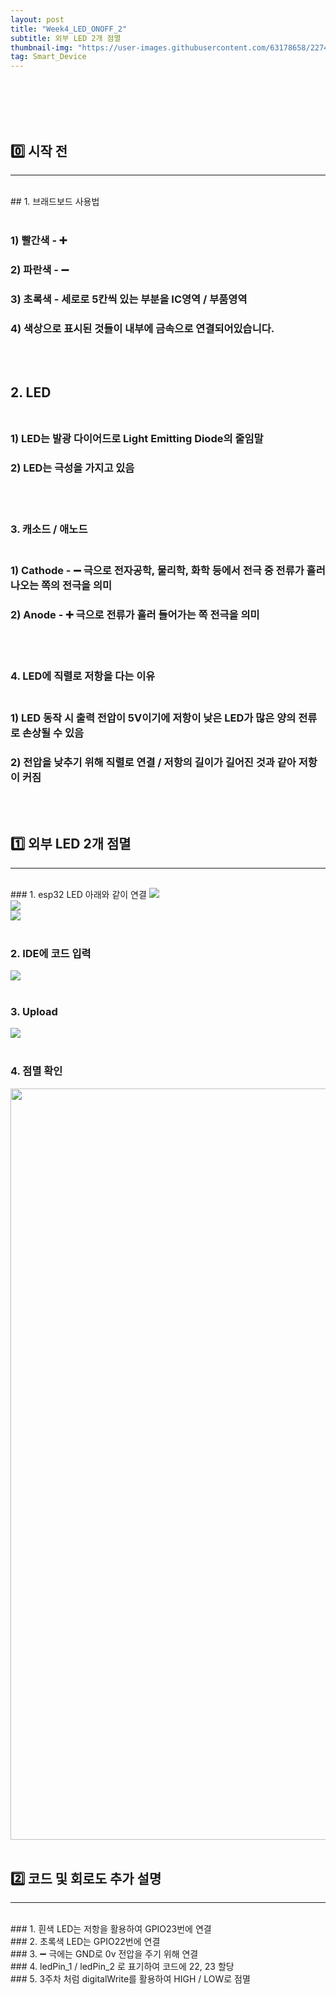```yaml
---
layout: post
title: "Week4_LED_ONOFF_2"
subtitle: 외부 LED 2개 점멸 
thumbnail-img: "https://user-images.githubusercontent.com/63178658/227447981-dc0c1a4f-1311-4a2e-aa66-fa2751b3bee9.jpg"
tag: Smart_Device
---
```


<br><br>
<br><br>

## 0️⃣ 시작 전
<hr/>
<br>
## 1. 브래드보드 사용법 <br><br>

### 1) 빨간색 - ➕ <br>
### 2) 파란색 - ➖<br>
### 3) 초록색 - 세로로 5칸씩 있는 부분을 IC영역 / 부품영역<br>
### 4) 색상으로 표시된 것들이 내부에 금속으로 연결되어있습니다.<br>

<br><br>

## 2. LED <br><br>

### 1) LED는 발광 다이어드로 Light Emitting Diode의 줄임말<br>
### 2) LED는 극성을 가지고 있음<br>
<br><br>

### 3. 캐소드 / 애노드 <br><br>

### 1) Cathode - ➖ 극으로 전자공학, 물리학, 화학 등에서 전극 중 전류가 흘러나오는 쪽의 전극을 의미<br>
### 2) Anode - ➕ 극으로 전류가 흘러 들어가는 쪽 전극을 의미
<br><br>

### 4. LED에 직렬로 저항을 다는 이유 <br><br>

### 1) LED 동작 시 출력 전압이 5V이기에 저항이 낮은 LED가 많은 양의 전류로 손상될 수 있음<br>
### 2) 전압을 낮추기 위해 직렬로 연결 / 저항의 길이가 길어진 것과 같아 저항이 커짐<br>
<br><br>

## 1️⃣ 외부 LED 2개 점멸
<hr/>
<br>
### 1. esp32 LED 아래와 같이 연결
<img src = "https://user-images.githubusercontent.com/63178658/227447981-dc0c1a4f-1311-4a2e-aa66-fa2751b3bee9.jpg"/>
<br>
<img src = "https://user-images.githubusercontent.com/63178658/227447989-2f0214c6-fa42-4fb5-8d1b-659411fb007b.jpg"/>
<br>
<img src = "https://user-images.githubusercontent.com/63178658/227448236-986e4736-33ba-4923-8808-2554d964414d.png"/>
<br><br>


### 2. IDE에 코드 입력
<img src = "https://user-images.githubusercontent.com/63178658/227448290-555caf78-5d64-450d-8536-cd505e1ab6f7.png"/>
<br><br>


### 3. Upload 
<img src="https://user-images.githubusercontent.com/63178658/227448300-9c63419a-6cff-4d66-a3cb-94acbc37e649.png"/>
<br><br>


### 4. 점멸 확인
<img src = "https://user-images.githubusercontent.com/63178658/227448267-038b3009-9ec1-49ee-a35d-d902059659c0.gif" width="770" height="1202"/>
<br>
<br>

## 2️⃣ 코드 및 회로도 추가 설명
<hr/>
<br>
### 1. 흰색 LED는 저항을 활용하여 GPIO23번에 연결<br>
### 2. 초록색 LED는 GPIO22번에 연결<br>
### 3. ➖ 극에는 GND로 0v 전압을 주기 위해 연결<br>
### 4. ledPin_1 / ledPin_2 로 표기하여 코드에 22, 23 할당<br>
### 5. 3주차 처럼 digitalWrite를 활용하여 HIGH / LOW로 점멸<br>
<br><br><br>



